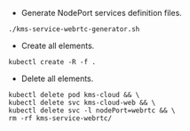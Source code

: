 * Generate NodePort services definition files.
```shell script
./kms-service-webrtc-generator.sh
```
* Create all elements.
```shell script
kubectl create -R -f .
```
* Delete all elements.
```shell script
kubectl delete pod kms-cloud && \
kubectl delete svc kms-cloud-web && \
kubectl delete svc -l nodePort=webrtc && \
rm -rf kms-service-webrtc/
```